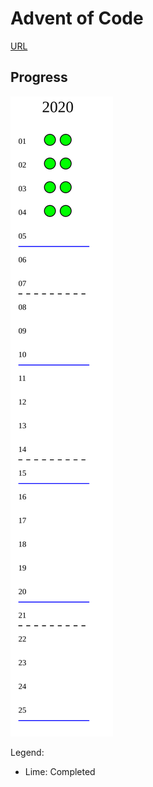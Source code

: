 # Advent of Code

[URL](https://adventofcode.com)

## Progress

![overview graphic](./graph/image.svg)

Legend:

- Lime: Completed
